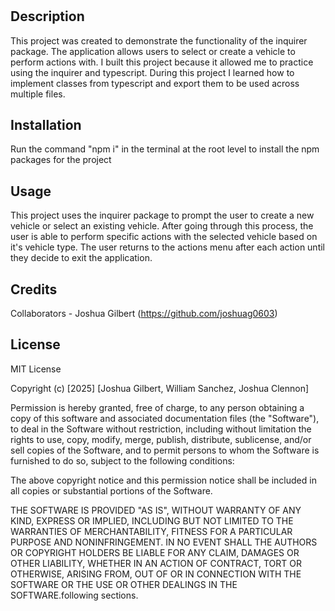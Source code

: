 # <vehicle-builder>

## Description

This project was created to demonstrate the functionality of the inquirer package. The application allows users to select or create a vehicle to perform actions with. I built this project because it allowed me to practice using the inquirer and typescript. During this project I learned how to implement classes from typescript and export them to be used across multiple files. 

## Installation

Run the command "npm i" in the terminal at the root level to install the npm packages for the project

## Usage

This project uses the inquirer package to prompt the user to create a new vehicle or select an existing vehicle. After going through this process, the user is able to perform specific actions with the selected vehicle based on it's vehicle type. The user returns to the actions menu after each action until they decide to exit the application.

## Credits

Collaborators
    - Joshua Gilbert (https://github.com/joshuag0603)

## License

MIT License

Copyright (c) [2025] [Joshua Gilbert, William Sanchez, Joshua Clennon]

Permission is hereby granted, free of charge, to any person obtaining a copy
of this software and associated documentation files (the "Software"), to deal
in the Software without restriction, including without limitation the rights
to use, copy, modify, merge, publish, distribute, sublicense, and/or sell
copies of the Software, and to permit persons to whom the Software is
furnished to do so, subject to the following conditions:

The above copyright notice and this permission notice shall be included in all
copies or substantial portions of the Software.

THE SOFTWARE IS PROVIDED "AS IS", WITHOUT WARRANTY OF ANY KIND, EXPRESS OR
IMPLIED, INCLUDING BUT NOT LIMITED TO THE WARRANTIES OF MERCHANTABILITY,
FITNESS FOR A PARTICULAR PURPOSE AND NONINFRINGEMENT. IN NO EVENT SHALL THE
AUTHORS OR COPYRIGHT HOLDERS BE LIABLE FOR ANY CLAIM, DAMAGES OR OTHER
LIABILITY, WHETHER IN AN ACTION OF CONTRACT, TORT OR OTHERWISE, ARISING FROM,
OUT OF OR IN CONNECTION WITH THE SOFTWARE OR THE USE OR OTHER DEALINGS IN THE
SOFTWARE.following sections.
